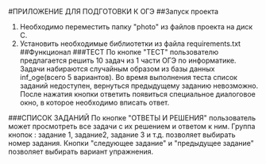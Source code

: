 #ПРИЛОЖЕНИЕ ДЛЯ ПОДГОТОВКИ К ОГЭ
##Запуск проекта
1. Необходимо переместить папку "photo" из файлов проекта на диск C.
2. Установить необходимые библиотетки из файла requirements.txt
##Функционал
###ТЕСТ
По кнопке "ТЕСТ" пользователю предлагается решить 10 задач из 1 части ОГЭ по информатике.
Задачи набираются случайным образом из базы данных inf_oge(всего 5 вариантов).
Во время выполнения теста список заданий недоступен, вернуться предыдущему заданию невозможно.
После нажатия кнопки ответить появиться специальное диалоговое окно, в которое необходимо вписать ответ.

###СПИСОК ЗАДАНИЙ
По кнопке "ОТВЕТЫ И РЕШЕНИЯ" пользователь может просмотреть все задачи с их решением и ответом к ним.
Группа кнопок : задание 1, задание2, задание 3 и т.д. позволяет выбирать номер задания.
Кнопки "следующее задание" и "предыдущее задание" позволяет выбирать вариант упражнения.
